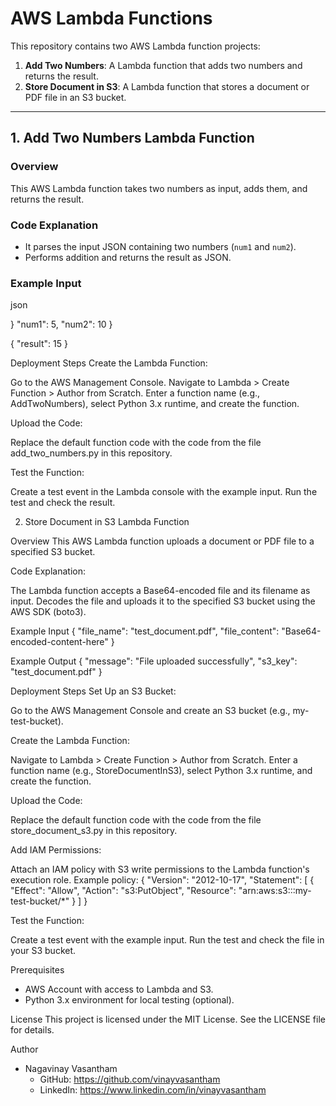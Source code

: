 # AWS Lambda Functions

This repository contains two AWS Lambda function projects:
1. **Add Two Numbers**: A Lambda function that adds two numbers and returns the result.
2. **Store Document in S3**: A Lambda function that stores a document or PDF file in an S3 bucket.

---

## 1. Add Two Numbers Lambda Function

### Overview
This AWS Lambda function takes two numbers as input, adds them, and returns the result.

### Code Explanation
- It parses the input JSON containing two numbers (`num1` and `num2`).
- Performs addition and returns the result as JSON.

### Example Input
json

}
  "num1": 5,
  "num2": 10
}

{
  "result": 15
}

Deployment Steps
Create the Lambda Function:

Go to the AWS Management Console.
Navigate to Lambda > Create Function > Author from Scratch.
Enter a function name (e.g., AddTwoNumbers), select Python 3.x runtime, and create the function.

Upload the Code:

Replace the default function code with the code from the file add_two_numbers.py in this repository.

Test the Function:

Create a test event in the Lambda console with the example input.
Run the test and check the result.

2. Store Document in S3 Lambda Function

Overview
This AWS Lambda function uploads a document or PDF file to a specified S3 bucket.

Code Explanation:

The Lambda function accepts a Base64-encoded file and its filename as input.
Decodes the file and uploads it to the specified S3 bucket using the AWS SDK (boto3).

Example Input
{
  "file_name": "test_document.pdf",
  "file_content": "Base64-encoded-content-here"
}

Example Output
{
  "message": "File uploaded successfully",
  "s3_key": "test_document.pdf"
}

Deployment Steps
Set Up an S3 Bucket:

Go to the AWS Management Console and create an S3 bucket (e.g., my-test-bucket).

Create the Lambda Function:

Navigate to Lambda > Create Function > Author from Scratch.
Enter a function name (e.g., StoreDocumentInS3), select Python 3.x runtime, and create the function.

Upload the Code:

Replace the default function code with the code from the file store_document_s3.py in this repository.

Add IAM Permissions:

Attach an IAM policy with S3 write permissions to the Lambda function's execution role. Example policy:
{
  "Version": "2012-10-17",
  "Statement": [
    {
      "Effect": "Allow",
      "Action": "s3:PutObject",
      "Resource": "arn:aws:s3:::my-test-bucket/*"
    }
  ]
}

Test the Function:

Create a test event with the example input.
Run the test and check the file in your S3 bucket.

Prerequisites
- AWS Account with access to Lambda and S3.
- Python 3.x environment for local testing (optional).

License
This project is licensed under the MIT License. See the LICENSE file for details.

Author
- Nagavinay Vasantham
  - GitHub: https://github.com/vinayvasantham
  - LinkedIn: https://www.linkedin.com/in/vinayvasantham
